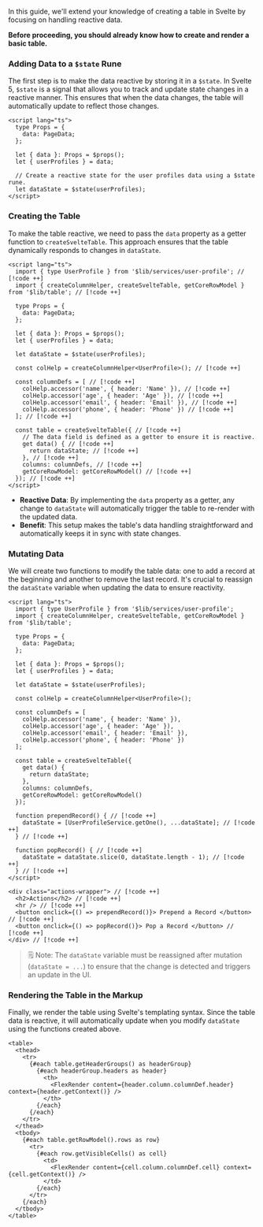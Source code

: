 In this guide, we'll extend your knowledge of creating a table in Svelte by
focusing on handling reactive data.

**Before proceeding, you should already know how to create and render a basic
table.**

### Adding Data to a `$state` Rune

The first step is to make the data reactive by storing it in a `$state`. In
Svelte 5, `$state` is a signal that allows you to track and update state changes
in a reactive manner. This ensures that when the data changes, the table will
automatically update to reflect those changes.

```svelte
<script lang="ts">
  type Props = {
    data: PageData;
  };

  let { data }: Props = $props();
  let { userProfiles } = data;

  // Create a reactive state for the user profiles data using a $state rune.
  let dataState = $state(userProfiles);
</script>
```

### Creating the Table

To make the table reactive, we need to pass the `data` property as a getter
function to `createSvelteTable`. This approach ensures that the table
dynamically responds to changes in `dataState`.

<!-- prettier-ignore-start -->
```svelte
<script lang="ts">
  import { type UserProfile } from '$lib/services/user-profile'; // [!code ++]
  import { createColumnHelper, createSvelteTable, getCoreRowModel } from '$lib/table'; // [!code ++]

  type Props = {
    data: PageData;
  };

  let { data }: Props = $props();
  let { userProfiles } = data;

  let dataState = $state(userProfiles);

  const colHelp = createColumnHelper<UserProfile>(); // [!code ++]

  const columnDefs = [ // [!code ++]
    colHelp.accessor('name', { header: 'Name' }), // [!code ++]
    colHelp.accessor('age', { header: 'Age' }), // [!code ++]
    colHelp.accessor('email', { header: 'Email' }), // [!code ++]
    colHelp.accessor('phone', { header: 'Phone' }) // [!code ++]
  ]; // [!code ++]

  const table = createSvelteTable({ // [!code ++]
    // The data field is defined as a getter to ensure it is reactive.
    get data() { // [!code ++]
      return dataState; // [!code ++]
    }, // [!code ++]
    columns: columnDefs, // [!code ++]
    getCoreRowModel: getCoreRowModel() // [!code ++]
  }); // [!code ++]
</script>
```
<!-- prettier-ignore-end -->

- **Reactive Data**: By implementing the `data` property as a getter, any change
  to `dataState` will automatically trigger the table to re-render with the
  updated data.
- **Benefit**: This setup makes the table's data handling straightforward and
  automatically keeps it in sync with state changes.

### Mutating Data

We will create two functions to modify the table data: one to add a record at
the beginning and another to remove the last record. It's crucial to reassign
the `dataState` variable when updating the data to ensure reactivity.

<!-- prettier-ignore-start -->
```svelte
<script lang="ts">
  import { type UserProfile } from '$lib/services/user-profile';
  import { createColumnHelper, createSvelteTable, getCoreRowModel } from '$lib/table';

  type Props = {
    data: PageData;
  };

  let { data }: Props = $props();
  let { userProfiles } = data;

  let dataState = $state(userProfiles);

  const colHelp = createColumnHelper<UserProfile>();

  const columnDefs = [
    colHelp.accessor('name', { header: 'Name' }),
    colHelp.accessor('age', { header: 'Age' }),
    colHelp.accessor('email', { header: 'Email' }),
    colHelp.accessor('phone', { header: 'Phone' })
  ];

  const table = createSvelteTable({
    get data() {
      return dataState;
    },
    columns: columnDefs,
    getCoreRowModel: getCoreRowModel()
  });

  function prependRecord() { // [!code ++]
    dataState = [UserProfileService.getOne(), ...dataState]; // [!code ++]
  } // [!code ++]

  function popRecord() { // [!code ++]
    dataState = dataState.slice(0, dataState.length - 1); // [!code ++]
  } // [!code ++]
</script>

<div class="actions-wrapper"> // [!code ++]
  <h2>Actions</h2> // [!code ++]
  <hr /> // [!code ++]
  <button onclick={() => prependRecord()}> Prepend a Record </button> // [!code ++]
  <button onclick={() => popRecord()}> Pop a Record </button> // [!code ++]
</div> // [!code ++]
```
<!-- prettier-ignore-end -->

> 🗒️ Note: The `dataState` variable must be reassigned after mutation
> (`dataState = ...`) to ensure that the change is detected and triggers an
> update in the UI.

### Rendering the Table in the Markup

Finally, we render the table using Svelte's templating syntax. Since the table
data is reactive, it will automatically update when you modify `dataState` using
the functions created above.

```svelte
<table>
  <thead>
    <tr>
      {#each table.getHeaderGroups() as headerGroup}
        {#each headerGroup.headers as header}
          <th>
            <FlexRender content={header.column.columnDef.header} context={header.getContext()} />
          </th>
        {/each}
      {/each}
    </tr>
  </thead>
  <tbody>
    {#each table.getRowModel().rows as row}
      <tr>
        {#each row.getVisibleCells() as cell}
          <td>
            <FlexRender content={cell.column.columnDef.cell} context={cell.getContext()} />
          </td>
        {/each}
      </tr>
    {/each}
  </tbody>
</table>
```
